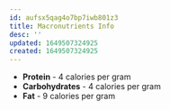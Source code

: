 ```yaml
---
id: aufsx5qag4o7bp7iwb801z3
title: Macronutrients Info
desc: ''
updated: 1649507324925
created: 1649507324925
---
```


- __Protein__ - 4 calories per gram
- __Carbohydrates__ - 4 calories per gram
- __Fat__ - 9 calories per gram
